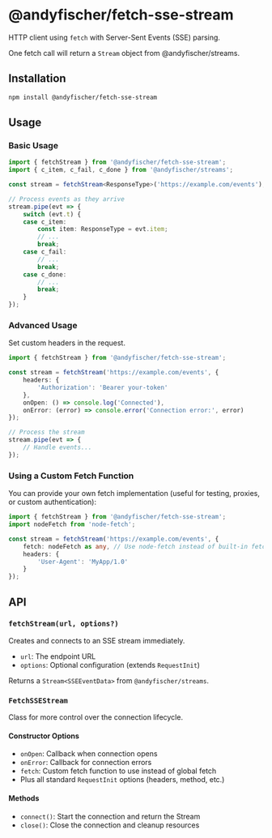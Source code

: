 # @andyfischer/fetch-sse-stream

HTTP client using `fetch` with Server-Sent Events (SSE) parsing.

One fetch call will return a `Stream` object from @andyfischer/streams.

## Installation

```bash
npm install @andyfischer/fetch-sse-stream
```

## Usage

### Basic Usage

```typescript
import { fetchStream } from '@andyfischer/fetch-sse-stream';
import { c_item, c_fail, c_done } from '@andyfischer/streams';

const stream = fetchStream<ResponseType>('https://example.com/events');

// Process events as they arrive
stream.pipe(evt => {
    switch (evt.t) {
    case c_item:
        const item: ResponseType = evt.item;
        // ...
        break;
    case c_fail:
        // ...
        break;
    case c_done:
        // ...
        break;
    }
});
```

### Advanced Usage

Set custom headers in the request.

```typescript
import { fetchStream } from '@andyfischer/fetch-sse-stream';

const stream = fetchStream('https://example.com/events', {
    headers: {
        'Authorization': 'Bearer your-token'
    },
    onOpen: () => console.log('Connected'),
    onError: (error) => console.error('Connection error:', error)
});

// Process the stream
stream.pipe(evt => {
    // Handle events...
});
```

### Using a Custom Fetch Function

You can provide your own fetch implementation (useful for testing, proxies, or custom authentication):

```typescript
import { fetchStream } from '@andyfischer/fetch-sse-stream';
import nodeFetch from 'node-fetch';

const stream = fetchStream('https://example.com/events', {
    fetch: nodeFetch as any, // Use node-fetch instead of built-in fetch
    headers: {
        'User-Agent': 'MyApp/1.0'
    }
});
```

## API

### `fetchStream(url, options?)`

Creates and connects to an SSE stream immediately.

- `url`: The endpoint URL
- `options`: Optional configuration (extends `RequestInit`)

Returns a `Stream<SSEEventData>` from `@andyfischer/streams`.

### `FetchSSEStream`

Class for more control over the connection lifecycle.

#### Constructor Options

- `onOpen`: Callback when connection opens
- `onError`: Callback for connection errors
- `fetch`: Custom fetch function to use instead of global fetch
- Plus all standard `RequestInit` options (headers, method, etc.)

#### Methods

- `connect()`: Start the connection and return the Stream
- `close()`: Close the connection and cleanup resources
